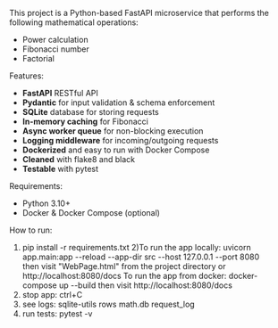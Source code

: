 This project is a Python-based FastAPI microservice that performs the following mathematical operations:
- Power calculation 
- Fibonacci number
- Factorial

Features:
- **FastAPI** RESTful API
- **Pydantic** for input validation & schema enforcement
- **SQLite** database for storing requests
- **In-memory caching** for Fibonacci
- **Async worker queue** for non-blocking execution
- **Logging middleware** for incoming/outgoing requests
- **Dockerized** and easy to run with Docker Compose
- **Cleaned** with flake8 and black
- **Testable** with pytest

Requirements:
- Python 3.10+
- Docker & Docker Compose (optional)

How to run:
1) pip install -r requirements.txt
2)To run the app locally: uvicorn app.main:app --reload --app-dir src --host 127.0.0.1 --port 8080   
then visit "WebPage.html" from the project directory or http://localhost:8080/docs
To run the app from docker: docker-compose up --build
then visit http://localhost:8080/docs
3) stop app: ctrl+C
4) see logs: sqlite-utils rows math.db request_log
5) run tests: pytest -v
